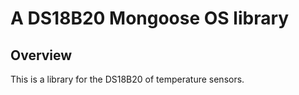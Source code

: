 # A DS18B20 Mongoose OS library

## Overview

This is a library for the DS18B20 of temperature sensors.